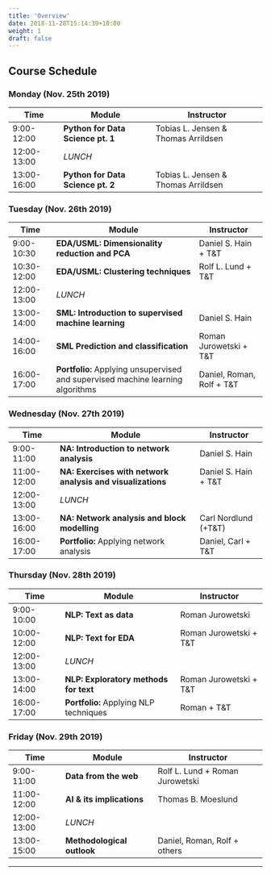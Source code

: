 ```yaml
---
title: 'Overview'
date: 2018-11-28T15:14:39+10:00
weight: 1
draft: false
---
```


## Course Schedule

### Monday (Nov. 25th 2019)
| Time        | Module                                                       | Instructor                          |
| ----------- | ------------------------------------------------------------ | ----------------------------------- |
| 9:00-12:00  | **Python for Data Science pt. 1** | Tobias L. Jensen & Thomas Arrildsen |
| 12:00-13:00 | *LUNCH*                                                      |                                     |
| 13:00-16:00 | **Python for Data Science pt. 2** | Tobias L. Jensen & Thomas Arrildsen |

### Tuesday (Nov. 26th 2019)
| Time        | Module                                                       | Instructor                |
| ----------- | ------------------------------------------------------------ | ------------------------- |
| 9:00-10:30  | **EDA/USML: Dimensionality reduction and PCA**               | Daniel S. Hain + T&T      |
| 10:30-12:00 | **EDA/USML: Clustering techniques**                          | Rolf L. Lund + T&T        |
| 12:00-13:00 | *LUNCH*                                                      |                           |
| 13:00-14:00 | **SML: Introduction to supervised machine learning**         | Daniel S. Hain            |
| 14:00-16:00 | **SML Prediction and classification**                        | Roman Jurowetski + T&T    |
| 16:00-17:00 | **Portfolio:** Applying unsupervised and supervised machine learning algorithms | Daniel, Roman, Rolf + T&T |
### Wednesday (Nov. 27th 2019)
| Time        | Module                                                       | Instructor           |
| ----------- | ------------------------------------------------------------ | -------------------- |
| 9:00-11:00  | **NA: Introduction to network analysis**| Daniel S. Hain       |
| 11:00-12:00 | **NA: Exercises with network analysis and visualizations**| Daniel S. Hain + T&T |
| 12:00-13:00 | *LUNCH*                                                      |                      |
| 13:00-16:00 | **NA: Network analysis and block modelling**| Carl Nordlund (+T&T) |
| 16:00-17:00 | **Portfolio:** Applying network analysis                     | Daniel, Carl + T&T   |
### Thursday (Nov. 28th 2019)
| Time        | Module                                                       | Instructor             |
| ----------- | ------------------------------------------------------------ | ---------------------- |
| 9:00-10:00  | **NLP: Text as data**| Roman Jurowetski       |
| 10:00-12:00 | **NLP: Text for EDA**| Roman Jurowetski + T&T |
| 12:00-13:00 | *LUNCH*                                                      |                        |
| 13:00-14:00 | **NLP: Exploratory methods for text**| Roman Jurowetski + T&T |
| 16:00-17:00 | **Portfolio:** Applying NLP techniques                       | Roman + T&T            |
### Friday (Nov. 29th 2019)

| Time        | Module                                                       | Instructor                      |
| ----------- | ------------------------------------------------------------ | ------------------------------- |
| 9:00-11:00  | **Data from the web**| Rolf L. Lund + Roman Jurowetski |
| 11:00-12:00 | **AI & its implications**                                    | Thomas B. Moeslund              |
| 12:00-13:00 | *LUNCH*                                                      |                                 |
| 13:00-15:00 | **Methodological outlook** | Daniel, Roman, Rolf + others    |

---
